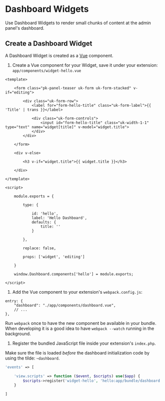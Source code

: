 # Dashboard Widgets
<p class="uk-article-lead">Use Dashboard Widgets to render small chunks of content at the admin panel's dashboard.</p>

## Create a Dashboard Widget
A Dashboard Widget is created as a [Vue](http://vuejs.org) component.
1. Create a Vue component for your Widget, save it under your extension: `app/components/widget-hello.vue`

```vue
<template>

    <form class="pk-panel-teaser uk-form uk-form-stacked" v-if="editing">

        <div class="uk-form-row">
            <label for="form-hello-title" class="uk-form-label">{{ 'Title' | trans }}</label>

            <div class="uk-form-controls">
                <input id="form-hello-title" class="uk-width-1-1" type="text" name="widget[title]" v-model="widget.title">
            </div>
        </div>

    </form>

    <div v-else>

        <h3 v-if="widget.title">{{ widget.title }}</h3>

    </div>

</template>

<script>

    module.exports = {

        type: {

            id: 'hello',
            label: 'Hello Dashboard',
            defaults: {
                title: ''
            }

        },

        replace: false,

        props: ['widget', 'editing']

    }

    window.Dashboard.components['hello'] = module.exports;

</script>
```

1. Add the Vue component to your extension's `webpack.config.js`:

```
entry: {
    "dashboard": "./app/components/dashboard.vue",
    // ...
},
```

Run `webpack` once to have the new component be available in your bundle. When developing it is a good idea to have `webpack --watch` running in the background.
1. Register the bundled JavaScript file inside your extension's `index.php`.

Make sure the file is loaded _before_ the dashboard initialization code by using the tilde: `~dashboard`.

```php
'events' => [

    'view.scripts' => function ($event, $scripts) use($app) {
        $scripts->register('widget-hello', 'hello:app/bundle/dashboard.js', '~dashboard');
    }

]
```
